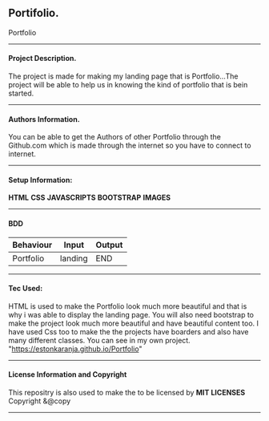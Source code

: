 ## Portifolio.
Portfolio

---

#### Project Description.
The project is made for making my landing page that is Portfolio...The project will be able to help us in
knowing the kind of portfolio that is bein started.

---

#### Authors Information.
You can be able to get the Authors of other Portfolio through the Github.com which is made through the internet
so you have to connect to internet.

---

#### Setup Information:
**HTML**
**CSS**
**JAVASCRIPTS**
**BOOTSTRAP**
**IMAGES**

---

#### BDD
Behaviour|Input|Output
---------|-----|-----
Portfolio|landing|END

---

#### Tec Used:
HTML is used to make the Portfolio look much more beautiful and that is why i was able to display the landing page.
You will also need bootstrap to make the project look much more beautiful and have beautiful content too.
I have used Css too to make the the projects have boarders and also have many different classes.
You can see in my own project.
"https://estonkaranja.github.io/Portfolio"
         
---

#### License Information and Copyright
This repositry is also used to make the to be licensed by **MIT LICENSES**
Copyright &@copy
 
--- 

